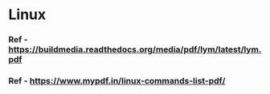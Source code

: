 # Linux 

### Ref - https://buildmedia.readthedocs.org/media/pdf/lym/latest/lym.pdf
### Ref - https://www.mypdf.in/linux-commands-list-pdf/

